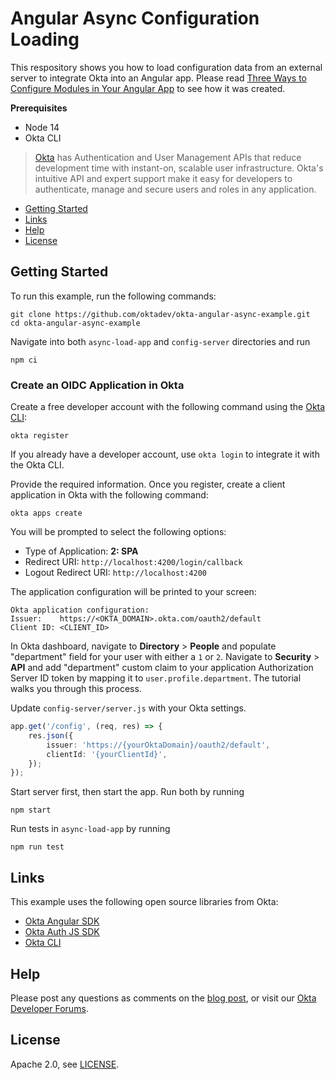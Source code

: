 # Angular Async Configuration Loading

This respository shows you how to load configuration data from an external server to integrate Okta into an Angular app. Please read [Three Ways to Configure Modules in Your Angular App](https://developer.okta.com/blog/2022/02/24/angular-async-config) to see how it was created.

**Prerequisites**

* Node 14
* Okta CLI

> [Okta](https://developer.okta.com/) has Authentication and User Management APIs that reduce development time with instant-on, scalable user infrastructure. Okta's intuitive API and expert support make it easy for developers to authenticate, manage and secure users and roles in any application.

* [Getting Started](#getting-started)
* [Links](#links)
* [Help](#help)
* [License](#license)

## Getting Started

To run this example, run the following commands:

```shell
git clone https://github.com/oktadev/okta-angular-async-example.git
cd okta-angular-async-example
```

Navigate into both `async-load-app` and `config-server` directories and run

```shell
npm ci
```

### Create an OIDC Application in Okta

Create a free developer account with the following command using the [Okta CLI](https://cli.okta.com):

```shell
okta register
```

If you already have a developer account, use `okta login` to integrate it with the Okta CLI. 

Provide the required information. Once you register, create a client application in Okta with the following command:

```shell
okta apps create
```

You will be prompted to select the following options:
- Type of Application: **2: SPA**
- Redirect URI: `http://localhost:4200/login/callback`
- Logout Redirect URI: `http://localhost:4200`

The application configuration will be printed to your screen:

```shell
Okta application configuration:
Issuer:    https://<OKTA_DOMAIN>.okta.com/oauth2/default
Client ID: <CLIENT_ID>
```

In Okta dashboard, navigate to **Directory** > **People** and populate "department" field for your user with either a `1` or `2`. Navigate to **Security** > **API** and add "department" custom claim to your application Authorization Server ID token by mapping it to `user.profile.department`. The tutorial walks you through this process.

Update `config-server/server.js` with your Okta settings.

```ts
app.get('/config', (req, res) => {
    res.json({
        issuer: 'https://{yourOktaDomain}/oauth2/default',
        clientId: '{yourClientId}', 
    });
});
```

Start server first, then start the app. Run both by running

```shell
npm start
```

Run tests in `async-load-app` by running

```shell
npm run test
```

## Links

This example uses the following open source libraries from Okta:

* [Okta Angular SDK](https://github.com/okta/okta-angular)
* [Okta Auth JS SDK](https://github.com/okta/okta-auth-js)
* [Okta CLI](https://github.com/okta/okta-cli)

## Help

Please post any questions as comments on the [blog post][blog], or visit our [Okta Developer Forums](https://devforum.okta.com/).

## License

Apache 2.0, see [LICENSE](LICENSE).

[blog]: https://developer.okta.com/blog